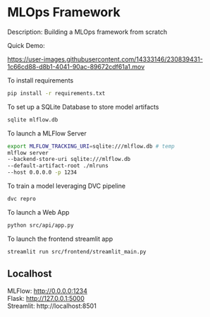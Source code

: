 # MLOps Framework

Description: Building a MLOps framework from scratch

Quick Demo: 

https://user-images.githubusercontent.com/14333146/230839431-1c66cd88-d8b1-4041-90ac-89672cdf61a1.mov

To install requirements
```Bash
pip install -r requirements.txt
```

To set up a SQLite Database to store model artifacts
```Bash
sqlite mlflow.db
```

To launch a MLFlow Server
```Bash
export MLFLOW_TRACKING_URI=sqlite:///mlflow.db # temp
mlflow server 
--backend-store-uri sqlite:///mlflow.db
--default-artifact-root ./mlruns 
--host 0.0.0.0 -p 1234
```

To train a model leveraging DVC pipeline
```Bash
dvc repro
```

To launch a Web App
```Bash
python src/api/app.py
```

To launch the frontend streamlit app
```Bash
streamlit run src/frontend/streamlit_main.py
```

## Localhost
MLFlow: http://0.0.0.0:1234 \
Flask: http://127.0.0.1:5000 \
Streamlit: http://localhost:8501


